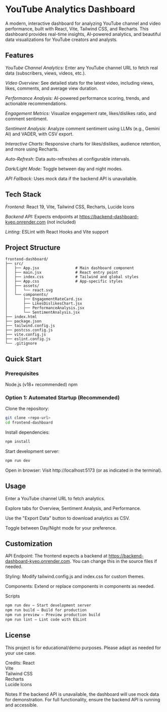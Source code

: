 # YouTube Analytics Dashboard

A modern, interactive dashboard for analyzing YouTube channel and video performance, built with React, Vite, Tailwind CSS, and Recharts. This dashboard provides real-time insights, AI-powered analytics, and beautiful data visualizations for YouTube creators and analysts.

## Features

*YouTube Channel Analytics:* Enter any YouTube channel URL to fetch real data (subscribers, views, videos, etc.).   
  
*Video Overview:* See detailed stats for the latest video, including views, likes, comments, and average view duration.    
   
*Performance Analysis:* AI-powered performance scoring, trends, and actionable recommendations.    
   
*Engagement Metrics:* Visualize engagement rate, likes/dislikes ratio, and comment sentiment.   
    
*Sentiment Analysis:* Analyze comment sentiment using LLMs (e.g., Gemini AI) and VADER, with CSV export.    
   
*Interactive Charts:* Responsive charts for likes/dislikes, audience retention, and more using Recharts.    
   
*Auto-Refresh:* Data auto-refreshes at configurable intervals.     
  
*Dark/Light Mode:* Toggle between day and night modes.   
     
*API Fallback:* Uses mock data if the backend API is unavailable.     
  

## Tech Stack 
 
*Frontend:* React 19, Vite, Tailwind CSS, Recharts, Lucide Icons   
    
*Backend API:* Expects endpoints at https://backend-dashboard-kyeo.onrender.com (not included)    
   
*Linting:* ESLint with React Hooks and Vite support     
  


## Project Structure

```
frontend-dashboard/
├── src/
│   ├── App.jsx                # Main dashboard component
│   ├── main.jsx               # React entry point
│   ├── index.css              # Tailwind and global styles
│   ├── App.css                # App-specific styles
│   ├── assets/
│   │   └── react.svg
│   └── components/
│       ├── EngagementRateCard.jsx
│       ├── LikesDislikesChart.jsx
│       ├── PerformanceAnalysis.jsx
│       └── SentimentAnalysis.jsx
├── index.html
├── package.json
├── tailwind.config.js
├── postcss.config.js
├── vite.config.js
├── eslint.config.js
└── .gitignore
```

## Quick Start

### Prerequisites
Node.js (v18+ recommended)
npm

### Option 1: Automated Startup (Recommended)
Clone the repository:

```bash
git clone <repo-url>
cd frontend-dashboard
```
Install dependencies:

```bash
npm install
```

Start development server:

```bash
npm run dev
```

Open in browser: Visit http://localhost:5173 (or as indicated in the terminal).

## Usage
Enter a YouTube channel URL to fetch analytics.   
   
Explore tabs for Overview, Sentiment Analysis, and Performance.   
  
Use the "Export Data" button to download analytics as CSV.   
  
Toggle between Day/Night mode for your preference.   
  
## Customization
API Endpoint: The frontend expects a backend at https://backend-dashboard-kyeo.onrender.com. You can change this in the source files if needed.   
  
Styling: Modify tailwind.config.js and index.css for custom themes.   
  
Components: Extend or replace components in components as needed.   
  
Scripts 

```bash
npm run dev – Start development server
npm run build – Build for production
npm run preview – Preview production build
npm run lint – Lint code with ESLint
```

   
## License   
  
This project is for educational/demo purposes. Please adapt as needed for your use case.   
  

Credits:
React  
Vite  
Tailwind CSS  
Recharts  
Lucide Icons  


Notes
If the backend API is unavailable, the dashboard will use mock data for demonstration.
For full functionality, ensure the backend API is running and accessible.
